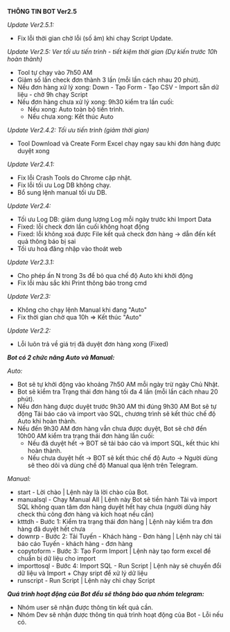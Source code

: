 **THÔNG TIN BOT Ver2.5**

_Update Ver2.5.1:_
- Fix lỗi thời gian chờ lỗi (số âm) khi chạy Script Update.

_Update Ver2.5: Ver tối ưu tiến trình - tiết kiệm thời gian (Dự kiến trước 10h hoàn thành)_
- Tool tự chạy vào 7h50 AM
- Giảm số lần check đơn thành 3 lần (mỗi lần cách nhau 20 phút).
- Nếu đơn hàng xử lý xong: Down - Tạo Form - Tạo CSV - Import sẵn dữ liệu - chờ 9h chạy Script
- Nếu đơn hàng chưa xử lý xong: 9h30 kiểm tra lần cuối:
    - Nếu xong: Auto toàn bộ tiến trình.
    - Nếu chưa xong: Kết thúc Auto

_Update Ver2.4.2: Tối ưu tiến trình (giảm thời gian)_
- Tool Download và Create Form Excel chạy ngay sau khi đơn hàng được duyệt xong

_Update Ver2.4.1:_
- Fix lỗi Crash Tools do Chrome cập nhật.
- Fix lỗi tối ưu Log DB không chạy.
- Bổ sung lệnh manual tối ưu DB.

_Update Ver2.4:_
- Tối ưu Log DB: giảm dung lượng Log mỗi ngày trước khi Import Data
- Fixed: lỗi check đơn lần cuối không hoạt động
- Fixed: lỗi không xoá được File kết quả check đơn hàng -> dẫn đến kết quả thông báo bị sai
- Tối ưu hoá đăng nhập vào thoát web

_Update Ver2.3.1:_
- Cho phép ấn N trong 3s để bỏ qua chế độ Auto khi khởi động
- Fix lỗi màu sắc khi Print thông báo trong cmd

_Update Ver2.3:_
- Không cho chạy lệnh Manual khi đang "Auto"
- Fix thời gian chờ qua 10h => Kết thúc "Auto"

_Update Ver2.2:_
- Lỗi luôn trả về giá trị đã duyệt đơn hàng xong (Fixed)

_**Bot có 2 chức năng Auto và Manual:**_

_Auto:_

- Bot sẽ tự khởi động vào khoảng 7h50 AM mỗi ngày trừ ngày Chủ Nhật.
- Bot sẽ kiểm tra Trạng thái đơn hàng tối đa 4 lần (mỗi lần cách nhau 20 phút).
- Nếu đơn hàng được duyệt trước 9h30 AM thì đúng 9h30 AM Bot sẽ tự động Tải báo cáo và import vào SQL, chương trình sẽ kết thúc chế độ Auto khi hoàn thành.
- Nếu đến 9h30 AM đơn hàng vẫn chưa được duyệt, Bot sẽ chờ đến 10h00 AM kiểm tra trạng thái đơn hàng lần cuối:
    + Nếu đã duyệt hết -> BOT sẽ tải báo cáo và import SQL, kết thúc khi hoàn thành.
    + Nếu chưa duyệt hết -> BOT sẽ kết thúc chế độ Auto -> Người dùng sẽ theo dõi và dùng chế độ Manual qua lệnh trên Telegram.

_Manual:_

- start - Lời chào | Lệnh này là lời chào của Bot.
- manualsql - Chạy Manual All | Lệnh này Bot sẽ tiền hành Tải và import SQL không quan tâm đơn hàng duyệt hết hay chưa (người dùng hãy check thủ công đơn hàng và kích hoạt nếu cần)
- ktttdh - Bước 1: Kiểm tra trạng thái đơn hàng | Lệnh này kiểm tra đơn hàng đã duyệt hết chưa
- downrp - Bước 2: Tải Tuyến - Khách hàng - Đơn hàng | Lệnh này chỉ tải báo cáo Tuyến - khách hàng - đơn hàng
- copytoform - Bước 3: Tạo Form Import | Lệnh này tạo form excel để chuẩn bị dữ liệu cho import
- importtosql - Bước 4: Import SQL - Run Script | Lệnh này sẽ chuyển đổi dữ liệu và Import + Chạy sript để xử lý dữ liệu
- runscript - Run Script | Lệnh này chỉ chạy Script

_**Quá trình hoạt động của Bot đều sẽ thông báo qua nhóm telegram:**_
- Nhóm user sẽ nhận được thông tin kết quả cần.
- Nhóm Dev sẽ nhận được thông tin quá trình hoạt động của Bot - Lỗi nếu có.

